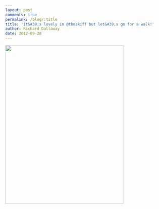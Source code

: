 ```yaml
---
layout: post
comments: true
permalink: /blog/:title
title: 'It&#39;s lovely in @theskiff but let&#39;s go for a walk!'
author: Richard Dallaway
date: 2012-09-28
---
```


<div>
<a href="http://static.skitters.dallaway.com/Bphoto.JPG">
<img width="374" src="http://static.skitters.dallaway.com/Bphoto.JPG.500.JPG" height="500"></img>
</a>
</div>



  


    
